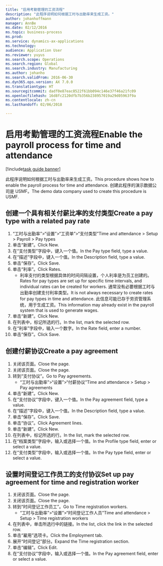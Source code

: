 ```yaml
---
title: "启用考勤管理的工资流程"
description: "此程序说明如何根据工时与出勤率来生成工资。"
author: johanhoffmann
manager: AnnBe
ms.date: 02/12/2016
ms.topic: business-process
ms.prod: 
ms.service: dynamics-ax-applications
ms.technology: 
audience: Application User
ms.reviewer: yuyus
ms.search.scope: Operations
ms.search.region: Global
ms.search.industry: Manufacturing
ms.author: johanho
ms.search.validFrom: 2016-06-30
ms.dyn365.ops.version: AX 7.0.0
ms.translationtype: HT
ms.sourcegitcommit: dadf0e87eac8522f61bb094c146e37f46a21fc09
ms.openlocfilehash: 16d8fc2120dfb7b356b238957019a29d05963f9a
ms.contentlocale: zh-cn
ms.lasthandoff: 02/06/2018

---
```

# <a name="enable-the-payroll-process-for-time-and-attendance"></a><span data-ttu-id="5efa2-103">启用考勤管理的工资流程</span><span class="sxs-lookup"><span data-stu-id="5efa2-103">Enable the payroll process for time and attendance</span></span>

[!include[task guide banner](../../includes/task-guide-banner.md)]

<span data-ttu-id="5efa2-104">此程序说明如何根据工时与出勤率来生成工资。</span><span class="sxs-lookup"><span data-stu-id="5efa2-104">This procedure shows how to enable the payroll process for time and attendance.</span></span> <span data-ttu-id="5efa2-105">创建此程序的演示数据公司是 USMF。</span><span class="sxs-lookup"><span data-stu-id="5efa2-105">The demo data company used to create this procedure is USMF.</span></span>


## <a name="create-a-pay-type-with-a-related-pay-rate"></a><span data-ttu-id="5efa2-106">创建一个具有相关付薪比率的支付类型</span><span class="sxs-lookup"><span data-stu-id="5efa2-106">Create a pay type with a related pay rate</span></span>
1. <span data-ttu-id="5efa2-107">“工时与出勤率”>“设置”>“工资单”>“支付类型”</span><span class="sxs-lookup"><span data-stu-id="5efa2-107">Time and attendance > Setup > Payroll > Pay types</span></span>
2. <span data-ttu-id="5efa2-108">单击“新建”。</span><span class="sxs-lookup"><span data-stu-id="5efa2-108">Click New.</span></span>
3. <span data-ttu-id="5efa2-109">在“支付类型”字段中，键入一个值。</span><span class="sxs-lookup"><span data-stu-id="5efa2-109">In the Pay type field, type a value.</span></span>
4. <span data-ttu-id="5efa2-110">在“描述”字段中，键入一个值。</span><span class="sxs-lookup"><span data-stu-id="5efa2-110">In the Description field, type a value.</span></span>
5. <span data-ttu-id="5efa2-111">单击“保存”。</span><span class="sxs-lookup"><span data-stu-id="5efa2-111">Click Save.</span></span>
6. <span data-ttu-id="5efa2-112">单击“利率”。</span><span class="sxs-lookup"><span data-stu-id="5efa2-112">Click Rates.</span></span>
    * <span data-ttu-id="5efa2-113">利率支付的类型根据具体的时间间隔设置，个人利率是为员工创建的。</span><span class="sxs-lookup"><span data-stu-id="5efa2-113">Rates for pay types are set up for specific time intervals, and individual rates can be created for workers.</span></span> <span data-ttu-id="5efa2-114">通常没有必要根据工时与出勤率创建支付利率类型。</span><span class="sxs-lookup"><span data-stu-id="5efa2-114">It is not always necessary to create rates for pay types in time and attendance.</span></span> <span data-ttu-id="5efa2-115">此信息可能已存于劳资管理系统，用于生成工资。</span><span class="sxs-lookup"><span data-stu-id="5efa2-115">This information may already exist in the payroll system that is used to generate wages.</span></span>  
7. <span data-ttu-id="5efa2-116">单击“新建”。</span><span class="sxs-lookup"><span data-stu-id="5efa2-116">Click New.</span></span>
8. <span data-ttu-id="5efa2-117">在列表中，标记所选的行。</span><span class="sxs-lookup"><span data-stu-id="5efa2-117">In the list, mark the selected row.</span></span>
9. <span data-ttu-id="5efa2-118">在“利率”字段中，输入一个数字。</span><span class="sxs-lookup"><span data-stu-id="5efa2-118">In the Rate field, enter a number.</span></span>
10. <span data-ttu-id="5efa2-119">单击“保存”。</span><span class="sxs-lookup"><span data-stu-id="5efa2-119">Click Save.</span></span>

## <a name="create-a-pay-agreement"></a><span data-ttu-id="5efa2-120">创建付薪协议</span><span class="sxs-lookup"><span data-stu-id="5efa2-120">Create a pay agreement</span></span>
1. <span data-ttu-id="5efa2-121">关闭该页面。</span><span class="sxs-lookup"><span data-stu-id="5efa2-121">Close the page.</span></span>
2. <span data-ttu-id="5efa2-122">关闭该页面。</span><span class="sxs-lookup"><span data-stu-id="5efa2-122">Close the page.</span></span>
3. <span data-ttu-id="5efa2-123">转到“支付协议”。</span><span class="sxs-lookup"><span data-stu-id="5efa2-123">Go to Pay agreements.</span></span>
    * <span data-ttu-id="5efa2-124">“工时与出勤率”>“设置”>“付薪协议”</span><span class="sxs-lookup"><span data-stu-id="5efa2-124">Time and attendance > Setup > Pay agreements</span></span>  
4. <span data-ttu-id="5efa2-125">单击“新建”。</span><span class="sxs-lookup"><span data-stu-id="5efa2-125">Click New.</span></span>
5. <span data-ttu-id="5efa2-126">在“支付协议”字段中，键入一个值。</span><span class="sxs-lookup"><span data-stu-id="5efa2-126">In the Pay agreement field, type a value.</span></span>
6. <span data-ttu-id="5efa2-127">在“描述”字段中，键入一个值。</span><span class="sxs-lookup"><span data-stu-id="5efa2-127">In the Description field, type a value.</span></span>
7. <span data-ttu-id="5efa2-128">单击“保存”。</span><span class="sxs-lookup"><span data-stu-id="5efa2-128">Click Save.</span></span>
8. <span data-ttu-id="5efa2-129">单击“协议”。</span><span class="sxs-lookup"><span data-stu-id="5efa2-129">Click Agreement lines.</span></span>
9. <span data-ttu-id="5efa2-130">单击“新建”。</span><span class="sxs-lookup"><span data-stu-id="5efa2-130">Click New.</span></span>
10. <span data-ttu-id="5efa2-131">在列表中，标记所选的行。</span><span class="sxs-lookup"><span data-stu-id="5efa2-131">In the list, mark the selected row.</span></span>
11. <span data-ttu-id="5efa2-132">在“档案类型”字段中，输入或选择一个值。</span><span class="sxs-lookup"><span data-stu-id="5efa2-132">In the Profile type field, enter or select a value.</span></span>
12. <span data-ttu-id="5efa2-133">在“支付类型”字段中，输入或选择一个值。</span><span class="sxs-lookup"><span data-stu-id="5efa2-133">In the Pay type field, enter or select a value.</span></span>

## <a name="set-up-pay-agreement-for-time-and-registration-worker"></a><span data-ttu-id="5efa2-134">设置时间登记工作员工的支付协议</span><span class="sxs-lookup"><span data-stu-id="5efa2-134">Set up pay agreement for time and registration worker</span></span>
1. <span data-ttu-id="5efa2-135">关闭该页面。</span><span class="sxs-lookup"><span data-stu-id="5efa2-135">Close the page.</span></span>
2. <span data-ttu-id="5efa2-136">关闭该页面。</span><span class="sxs-lookup"><span data-stu-id="5efa2-136">Close the page.</span></span>
3. <span data-ttu-id="5efa2-137">转到“时间登记工作员工”。</span><span class="sxs-lookup"><span data-stu-id="5efa2-137">Go to Time registration workers.</span></span>
    * <span data-ttu-id="5efa2-138">“工时与出勤率”>“设置”>“时间登记工作人员”</span><span class="sxs-lookup"><span data-stu-id="5efa2-138">Time and attendance > Setup > Time registration workers</span></span>  
4. <span data-ttu-id="5efa2-139">在列表中，单击所选行中的链接。</span><span class="sxs-lookup"><span data-stu-id="5efa2-139">In the list, click the link in the selected row.</span></span>
5. <span data-ttu-id="5efa2-140">单击“雇用”选项卡。</span><span class="sxs-lookup"><span data-stu-id="5efa2-140">Click the Employment tab.</span></span>
6. <span data-ttu-id="5efa2-141">展开“时间登记”部分。</span><span class="sxs-lookup"><span data-stu-id="5efa2-141">Expand the Time registration section.</span></span>
7. <span data-ttu-id="5efa2-142">单击“编辑”。</span><span class="sxs-lookup"><span data-stu-id="5efa2-142">Click Edit.</span></span>
8. <span data-ttu-id="5efa2-143">在“支付协议”字段中，输入或选择一个值。</span><span class="sxs-lookup"><span data-stu-id="5efa2-143">In the Pay agreement field, enter or select a value.</span></span>

